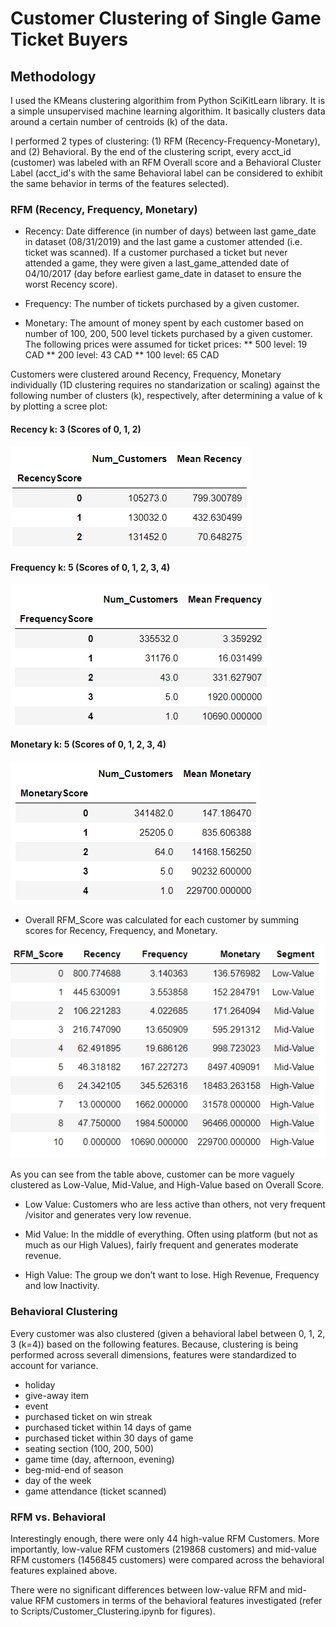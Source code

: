 # Customer Clustering of Single Game Ticket Buyers

## Methodology

I used the KMeans clustering algorithim from Python SciKitLearn library. It is a simple unsupervised machine learning algorithim. It basically clusters data around a certain number of centroids (k) of the data.

I performed 2 types of clustering: (1) RFM (Recency-Frequency-Monetary), and (2) Behavioral. By the end of the clustering script, every acct_id (customer) was labeled with an RFM Overall score and a Behavioral Cluster Label (acct_id's with the same Behavioral label can be considered to exhibit the same behavior in terms of the features selected).

### RFM (Recency, Frequency, Monetary)

* Recency: Date difference (in number of days) between last game_date in dataset (08/31/2019) and the last game a customer attended (i.e. ticket was scanned). If a customer purchased a ticket but never attended a game, they were given a last_game_attended date of 04/10/2017 (day before earliest game_date in dataset to ensure the worst Recency score).

* Frequency: The number of tickets purchased by a given customer.

* Monetary: The amount of money spent by each customer based on number of 100, 200, 500 level tickets purchased by a given customer. The following prices were assumed for ticket prices:
** 500 level: 19 CAD
** 200 level: 43 CAD
** 100 level: 65 CAD

Customers were clustered around Recency, Frequency, Monetary individually (1D clustering requires no standarization or scaling) against the following number of clusters (k), respectively, after determining a value of k by plotting a scree plot:

#### Recency k: 3 (Scores of 0, 1, 2)
![Recency](Images/Recency.PNG) 

#### Frequency k: 5 (Scores of 0, 1, 2, 3, 4)
![Frequency](Images/Frequency.PNG) 

#### Monetary k: 5 (Scores of 0, 1, 2, 3, 4)
![Monetary](Images/Monetary.PNG) 

* Overall RFM_Score was calculated for each customer by summing scores for Recency, Frequency, and Monetary.

![OverallScore](Images/OverallScore.PNG) 

As you can see from the table above, customer can be more vaguely clustered as Low-Value, Mid-Value, and High-Value based on Overall Score.

* Low Value: Customers who are less active than others, not very frequent /visitor and generates very low revenue.

* Mid Value: In the middle of everything. Often using platform (but not as much as our High Values), fairly frequent and generates moderate revenue.

* High Value: The group we don’t want to lose. High Revenue, Frequency and low Inactivity.

### Behavioral Clustering

Every customer was also clustered (given a behavioral label between 0, 1, 2, 3 (k=4)) based on the following features. Because, clustering is being performed across severall dimensions, features were standardized to account for variance. 
* holiday
* give-away item
* event
* purchased ticket on win streak
* purchased ticket within 14 days of game
* purchased ticket within 30 days of game
* seating section (100, 200, 500)
* game time (day, afternoon, evening)
* beg-mid-end of season
* day of the week
* game attendance (ticket scanned)

### RFM vs. Behavioral

Interestingly enough, there were only 44 high-value RFM Customers. More importantly, low-value RFM customers (219868 customers) and mid-value RFM customers (1456845 customers) were compared across the behavioral features explained above. 

There were no significant differences between low-value RFM and mid-value RFM customers in terms of the behavioral features investigated (refer to Scripts/Customer_Clustering.ipynb for figures). 


